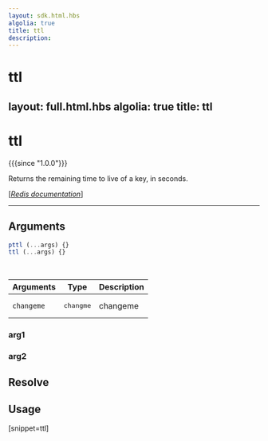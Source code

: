 ```yaml
---
layout: sdk.html.hbs
algolia: true
title: ttl
description:
---
```


# ttl
layout: full.html.hbs
algolia: true
title: ttl
---

# ttl

{{{since "1.0.0"}}}

Returns the remaining time to live of a key, in seconds.

[[_Redis documentation_]](https://redis.io/commands/ttl)


---

## Arguments

```js
pttl (...args) {}
ttl (...args) {}

```

<br/>

| Arguments    | Type    | Description |
|--------------|---------|-------------|
| ``changeme`` | <pre>changme</pre> | changeme    |

### arg1

### arg2

## Resolve

## Usage

[snippet=ttl]
